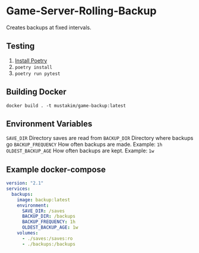 # Game-Server-Rolling-Backup

Creates backups at fixed intervals.

## Testing
1. [Install Poetry](https://python-poetry.org/docs/#installation) 
1. `poetry install` 
2. `poetry run pytest`

## Building Docker
`docker build . -t mustakim/game-backup:latest`

## Environment Variables
`SAVE_DIR` Directory saves are read from 
`BACKUP_DIR` Directory where backups go 
`BACKUP_FREQUENCY` How often backups are made. Example: `1h` 
`OLDEST_BACKUP_AGE` How often backups are kept. Example: `1w` 

## Example docker-compose
```yaml
version: "2.1"
services: 
  backups:
    image: backup:latest
    environment:
      SAVE_DIR: /saves
      BACKUP_DIR: /backups
      BACKUP_FREQUENCY: 1h
      OLDEST_BACKUP_AGE: 1w
    volumes:
      - ./saves:/saves:ro
      - ./backups:/backups  
```